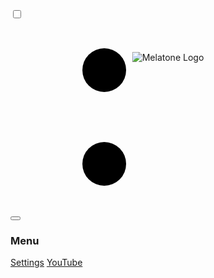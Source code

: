 <!DOCTYPE html>
<html>

<head>
  <title>Melatone</title>
  <link rel="stylesheet" href="styles.css">
  <link rel="stylesheet" href="https://use.fontawesome.com/releases/v5.2.0/css/all.css"
    integrity="sha384-hWVjflwFxL6sNzntih27bfxkr27PmbbK/iSvJ+a4+0owXq79v+lsFkW54bOGbiDQ" crossorigin="anonymous">
</head>

<body>
  <div class="power-switch">
    <input type="checkbox" id="powerToggle">
    <div class="button">
      <svg class="power-off">
        <use xlink:href="#line" class="line" />
        <use xlink:href="#circle" class="circle" />
      </svg>
      <svg class="power-on">
        <use xlink:href="#line" class="line" />
        <use xlink:href="#circle" class="circle" />
      </svg>
    </div>
  </div>

  <!-- SVG -->
  <svg xmlns="http://www.w3.org/2000/svg" style="display: none;">
    <symbol xmlns="http://www.w3.org/2000/svg" viewBox="0 0 150 150" id="line">
      <line x1="75" y1="34" x2="75" y2="58" />
    </symbol>
    <symbol xmlns="http://www.w3.org/2000/svg" viewBox="0 0 150 150" id="circle">
      <circle cx="75" cy="80" r="35" />
    </symbol>
  </svg>

  <!-- Mobile Hamberger Menu Icon (Mobile Only) -->
  <button onclick="toggleMenu()" id="ham-button" class="ham-button"><i class="fas fa-bars"></i></button>
  <!-- Side Menu Container -->
  <div class="side-menu" id="side-menu">
    <!-- Side Menu Heading-->
    <h3>Menu</h3>
    <!-- Side Menu Links -->
    <a href='#' onclick="toggleSettings(event)"><i class="fas fa-cog"></i> Settings</a>
    <!-- Color Choice Option -->
    <div class="submenu" id="settingsSubMenu" style="display: none;">
      <a href="#" id="colorChoiceLink" class="sub-item"><i class="fas fa-palette"></i> Color Choice</a>
      <a href="#" class="sub-item"><i class="fas fa-volume-up"></i> Sound</a>
      <a href="#" class="sub-item" onclick="toggleLightIntensity()"><i class="fas fa-lightbulb"></i> Light Intensity</a>
    </div>
    <a target='blank' href='https://www.youtube.com/channel/UCVIVmoHr9KPc2fCT3byDp4A'><i class="fab fa-youtube"></i> YouTube</a>
  </div>

  <div class='brand' style="position: absolute; top: 3%; left: 50%; transform: translateX(-50%);">
    <img src="https://i.ibb.co/1G3DNWm/melatone-logo.png" alt="Melatone Logo">
  </div>

  <!-- Placeholder for Color Choice Section -->
  <div id="color-choice-section" style="display: none;">
    <input type="color" id="colorpicker" value="#0000ff">
  </div>

  <!-- Light Intensity Section -->
  <div id="light-intensity-section" style="display: none;">
    <h2>Light Intensity</h2>
    <label>
      Intensity
      <input type="range" id="intensitySlider" min="0" max="100" value="100">
      <span id="intensityDisplay" style="color: white;">100</span>
    </label>
  </div>

  <div id="sound-options-section" style="display: none;">
    <h2>Sound Options</h2>
    <ul>
      <li><button onclick="playAlarm('alarm1.mp3')">Alarm 1</button></li>
      <li><button onclick="playAlarm('alarm2.mp3')">Alarm 2</button></li>
      <li><button onclick="playAlarm('alarm3.mp3')">Alarm 3</button></li>
    </ul>
  </div>

  <!-- JavaScript -->
  <script>
    function toggleMenu() {
      let menu = document.getElementById("side-menu");
      if (menu.style.display === "block") {
        menu.style.display = "none";
      } else {
        menu.style.display = "block";
      }
    }

    function toggleSettings(event) {
      event.preventDefault(); // Prevent default link behavior
      var settingsSubMenu = document.getElementById("settingsSubMenu");
      if (settingsSubMenu.style.display === "none") {
        settingsSubMenu.style.display = "block";
        document.querySelectorAll('.sub-item').forEach(item => {
          item.style.paddingLeft = '20px'; // Add indentation
        });
      } else {
        settingsSubMenu.style.display = "none";
        document.querySelectorAll('.sub-item').forEach(item => {
          item.style.paddingLeft = '0'; // Remove indentation
        });
      }
    }

    function toggleLightIntensity() {
      var lightIntensitySection = document.getElementById("light-intensity-section");
      if (lightIntensitySection.style.display === "none") {
        lightIntensitySection.style.display = "block";
      } else {
        lightIntensitySection.style.display = "none";
      }
    }

    function playAlarm(sound) {
      var audio = new Audio(sound);
      audio.play();
    }

    document.getElementById("colorChoiceLink").addEventListener("click", function(event) {
      event.preventDefault(); // Prevent default link behavior
      event.stopPropagation(); // Prevent event from propagating to parent
      var colorChoiceSection = document.getElementById("color-choice-section");
      if (colorChoiceSection.style.display === "none") {
        colorChoiceSection.style.display = "block";
      } else {
        colorChoiceSection.style.display = "none";
      }
    });

    // Slider action for light intensity
    var intensitySlider = document.getElementById("intensitySlider");
    var intensityDisplay = document.getElementById("intensityDisplay");

    intensitySlider.addEventListener("input", function() {
      var newIntensity = intensitySlider.value;
      intensityDisplay.innerText = newIntensity;
      // Your further actions based on light intensity value can be added here
    });
  </script>
</body>

</html>
